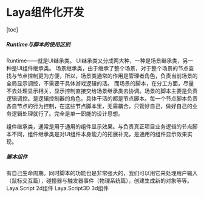 Laya组件化开发
==
[toc]
##### Runtime与脚本的使用区别
Runtime——就是UI继承类。
UI继承类又分成两大种，一种是场景继承类，另一种是UI组件继承类。
场景继承类，由于继承了整个场景，对于整个场景的节点查找与节点控制更为方便，所以，场景类通常的作用是管理者角色，负责当前场景的全局显示调控，不需要干具体游戏逻辑的活。
而场景的脚本，在分工方面，尽量不去处理显示相关，显示控制直接交给场景继承类去协调。场景的脚本主要是负责逻辑调控。是逻辑控制器的角色。具体干活的都是节点脚本。每一个节点脚本负责各自节点的行为控制，在这些节点脚本里，无需耦合，只管好自己，做好自己的业务逻辑处理就行了。完全是单一职能的设计思想。

组件继承类，通常是用于通用的组件显示效果。与负责真正项目业务逻辑的节点脚本不同，组件继承类是对UI组件本身能力的拓展补充，是通用的组件显示效果实现。

##### 脚本组件
有自己生命周期。同时脚本的功能也是非常强大的，我们可以用它来处理用户输入（鼠标交互篇），碰撞器与触发器事件（物理系统篇），创建生成新的对象等等。
Laya.Script 2d组件
Laya.Script3D 3d组件
